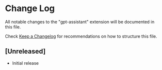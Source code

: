 # Change Log

All notable changes to the "gpt-assistant" extension will be documented in this file.

Check [Keep a Changelog](http://keepachangelog.com/) for recommendations on how to structure this file.

## [Unreleased]

- Initial release